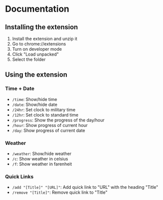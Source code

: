 # Documentation

## Installing the extension

1. Install the extension and unzip it
2. Go to chrome://extensions
3. Turn on developer mode
4. Click "Load unpacked"
5. Select the folder

## Using the extension

### Time + Date

- `/time`: Show/hide time
- `/date`: Show/hide date
- `/24hr`: Set clock to military time
- `/12hr`: Set clock to standard time
- `/progress`: Show the progress of the day/hour
- `/hour`: Show progress of current hour
- `/day`: Show progress of current date

### Weather

- `/weather`: Show/hide weather
- `/c`: Show weather in celsius
- `/f`: Show weather in farenheit

### Quick Links

- `/add "[Title]" "[URL]"`: Add quick link to "URL" with the heading "Title"
- `/remove "[Title]"`: Remove quick link to "Title"
